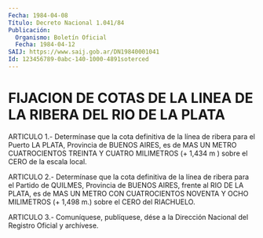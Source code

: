 ```yaml
---
Fecha: 1984-04-08
Título: Decreto Nacional 1.041/84
Publicación:
  Organismo: Boletín Oficial
  Fecha: 1984-04-12
SAIJ: https://www.saij.gob.ar/DN19840001041
Id: 123456789-0abc-140-1000-4891soterced
---
```

# FIJACION DE COTAS DE LA LINEA DE LA RIBERA DEL RIO DE LA PLATA

<a id="1"></a>
ARTICULO  1.-  Determínase  que  la  cota definitiva de la línea de ribera para el Puerto LA PLATA, Provincia  de  BUENOS  AIRES, es de MAS UN METRO CUATROCIENTOS TREINTA Y CUATRO MILIMETROS (+  1,434  m ) sobre el CERO de la escala local.

<a id="2"></a>
ARTICULO  2.-  Determínase  que  la  cota definitiva de la línea de ribera  para  el  Partido de QUILMES, Provincia  de  BUENOS  AIRES, frente al RIO DE LA  PLATA,  es  de  MAS UN METRO CON CUATROCIENTOS NOVENTA  Y  OCHO  MILIMETROS  (+  1,498  m.)   sobre  el  CERO  del RIACHUELO.

<a id="3"></a>
ARTICULO  3.- Comuníquese, publíquese, dése a la Dirección Nacional del Registro Oficial y archívese.